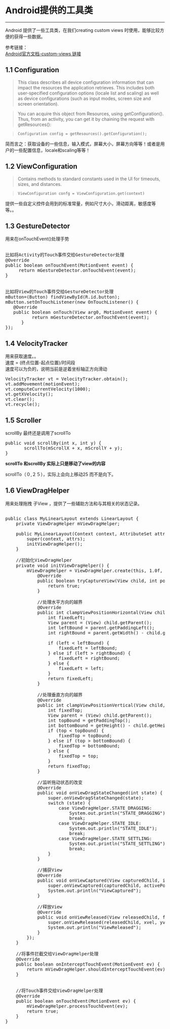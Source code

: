 # Android提供的工具类
---
Android 提供了一些工具类，在我们creating custom views 时使用，能够比较方便的获得一些数据。

  
参考链接：  
[Android官方文档-custom-views 链接](https://developer.android.com/training/custom-views/index.html "Android官方文档-custom-views")
## 1.1 Configuration  
>This class describes all device configuration information that can impact the resources the application retrieves. This includes both user-specified configuration options (locale list and scaling) as well as device configurations (such as input modes, screen size and screen orientation).

>You can acquire this object from Resources, using getConfiguration(). Thus, from an activity, you can get it by chaining the request with getResources():


>`Configuration config = getResources().getConfiguration();`

简而言之：获取设备的一些信息，输入模式，屏幕大小，屏幕方向等等！或者是用户的一些配置信息，locale和scaling等等！


## 1.2 ViewConfiguration

>Contains methods to standard constants used in the UI for timeouts, sizes, and distances.

>`ViewConfiguration confg = ViewConfiguration.get(context)`

提供一些自定义控件会用到的标准常量，例如尺寸大小，滑动距离，敏感度等等。。

## 1.3 GestureDetector  
用来在onTouchEvent()处理手势

<pre>

比如将Activity的Touch事件交给GestureDetector处理
@Override  
public boolean onTouchEvent(MotionEvent event) {  
     return mGestureDetector.onTouchEvent(event);  
} 


比如将View的Touch事件交给GestureDetector处理
mButton=(Button) findViewById(R.id.button);  
mButton.setOnTouchListener(new OnTouchListener() {            
   @Override  
   public boolean onTouch(View arg0, MotionEvent event) {  
          return mGestureDetector.onTouchEvent(event);  
      }  
});  
</pre>

## 1.4 VelocityTracker
用来获取速度。。  
速度 = (终点位置-起点位置)/时间段  
速度可以为负的，说明当前是逆着坐标轴正方向滑动  
<pre>
VelocityTracker vt = VelocityTracker.obtain();  
vt.addMovement(motionEvent);  
vt.computeCurrentVelocity(1000);
vt.getXVelocity();
vt.clear();
vt.recycle();
</pre>


## 1.5 Scroller  


scrollBy 最终还是调用了scrollTo  
<pre>
public void scrollBy(int x, int y) {   
       scrollTo(mScrollX + x, mScrollY + y);   
} 
</pre>

**scrollTo 和scrollBy 实际上只是移动了view的内容**  


scrollTo（０,２５），实际上会向上移动25 而不是向下。  

## 1.6 ViewDragHelper
用来处理拖拽 子View ，提供了一些辅助方法和与其相关的状态记录。  

<pre>

public class MyLinearLayout extends LinearLayout {
    private ViewDragHelper mViewDragHelper;

    public MyLinearLayout(Context context, AttributeSet attrs) {
        super(context, attrs);
        initViewDragHelper();
    }

    //初始化ViewDragHelper
    private void initViewDragHelper() {
        mViewDragHelper = ViewDragHelper.create(this, 1.0f, new ViewDragHelper.Callback() {
            @Override
            public boolean tryCaptureView(View child, int pointerId) {
                return true;
            }

            //处理水平方向的越界
            @Override
            public int clampViewPositionHorizontal(View child, int left, int dx) {
                int fixedLeft;
                View parent = (View) child.getParent();
                int leftBound = parent.getPaddingLeft();
                int rightBound = parent.getWidth() - child.getWidth() - parent.getPaddingRight();

                if (left < leftBound) {
                    fixedLeft = leftBound;
                } else if (left > rightBound) {
                    fixedLeft = rightBound;
                } else {
                    fixedLeft = left;
                }
                return fixedLeft;
            }

            //处理垂直方向的越界
            @Override
            public int clampViewPositionVertical(View child, int top, int dy) {
                int fixedTop;
                View parent = (View) child.getParent();
                int topBound = getPaddingTop();
                int bottomBound = getHeight() - child.getHeight() - parent.getPaddingBottom();
                if (top < topBound) {
                    fixedTop = topBound;
                } else if (top > bottomBound) {
                    fixedTop = bottomBound;
                } else {
                    fixedTop = top;
                }
                return fixedTop;
            }

            //监听拖动状态的改变
            @Override
            public void onViewDragStateChanged(int state) {
                super.onViewDragStateChanged(state);
                switch (state) {
                    case ViewDragHelper.STATE_DRAGGING:
                        System.out.println("STATE_DRAGGING");
                        break;
                    case ViewDragHelper.STATE_IDLE:
                        System.out.println("STATE_IDLE");
                        break;
                    case ViewDragHelper.STATE_SETTLING:
                        System.out.println("STATE_SETTLING");
                        break;
                }
            }

            //捕获View
            @Override
            public void onViewCaptured(View capturedChild, int activePointerId) {
                super.onViewCaptured(capturedChild, activePointerId);
                System.out.println("ViewCaptured");
            }

            //释放View
            @Override
            public void onViewReleased(View releasedChild, float xvel, float yvel) {
                super.onViewReleased(releasedChild, xvel, yvel);
                System.out.println("ViewReleased");
            }
        });
    }

    //将事件拦截交给ViewDragHelper处理
    @Override
    public boolean onInterceptTouchEvent(MotionEvent ev) {
        return mViewDragHelper.shouldInterceptTouchEvent(ev);
    }


    //将Touch事件交给ViewDragHelper处理
    @Override
    public boolean onTouchEvent(MotionEvent ev) {
        mViewDragHelper.processTouchEvent(ev);
        return true;
    }
}
</pre>